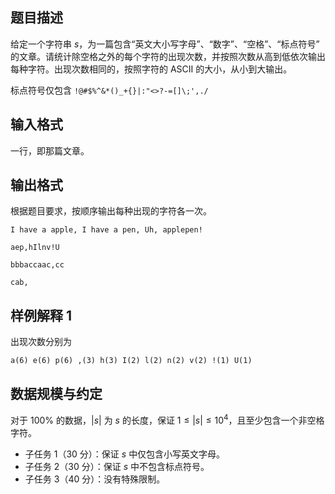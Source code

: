 ## 题目描述

给定一个字符串 $s$，为一篇包含“英文大小写字母”、“数字”、“空格”、“标点符号” 的文章。请统计除空格之外的每个字符的出现次数，并按照次数从高到低依次输出每种字符。出现次数相同的，按照字符的 ASCII 的大小，从小到大输出。

标点符号仅包含 `!@#$%^&*()_+{}|:"<>?-=[]\;',./`

## 输入格式

一行，即那篇文章。

## 输出格式

根据题目要求，按顺序输出每种出现的字符各一次。

```input1
I have a apple, I have a pen, Uh, applepen!
```

```output1
aep,hIlnv!U
```

```input2
bbbaccaac,cc
```

```output2
cab,
```

## 样例解释 1

出现次数分别为

```
a(6) e(6) p(6) ,(3) h(3) I(2) l(2) n(2) v(2) !(1) U(1)
```

## 数据规模与约定

对于 $100\%$ 的数据，$|s|$ 为 $s$ 的长度，保证 $1\le |s|\le 10^4$，且至少包含一个非空格字符。

- 子任务 1（30 分）：保证 $s$ 中仅包含小写英文字母。
- 子任务 2（30 分）：保证 $s$ 中不包含标点符号。
- 子任务 3（40 分）：没有特殊限制。